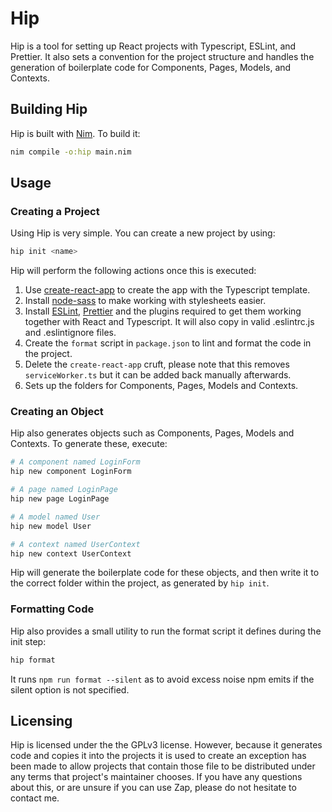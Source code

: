 # Hip
Hip is a tool for setting up React projects with Typescript, ESLint, and
Prettier. It also sets a convention for the project structure and handles the
generation of boilerplate code for Components, Pages, Models, and Contexts.

## Building Hip
Hip is built with [Nim](https://nim-lang.org/). To build it:
``` bash
nim compile -o:hip main.nim
```

## Usage
### Creating a Project
Using Hip is very simple. You can create a new project by using:
``` bash
hip init <name>
```

Hip will perform the following actions once this is executed:
1. Use [create-react-app](https://create-react-app.dev/) to create 
the app with the Typescript template.
2. Install [node-sass](https://www.npmjs.com/package/node-sass)
to make working with stylesheets easier.
3. Install [ESLint](https://eslint.org/), [Prettier](https://prettier.io/) and
the plugins required to get them working together with React and Typescript. It
will also copy in valid .eslintrc.js and .eslintignore files.
4. Create the `format` script in `package.json` to lint and format the code in
the project.
5. Delete the `create-react-app` cruft, please note that this removes
`serviceWorker.ts` but it can be added back manually afterwards.
6. Sets up the folders for Components, Pages, Models and Contexts.

### Creating an Object
Hip also generates objects such as Components, Pages, Models and Contexts. To
generate these, execute:
``` bash
# A component named LoginForm
hip new component LoginForm

# A page named LoginPage
hip new page LoginPage

# A model named User
hip new model User

# A context named UserContext
hip new context UserContext
```

Hip will generate the boilerplate code for these objects, and then write it to
the correct folder within the project, as generated by `hip init`.

### Formatting Code
Hip also provides a small utility to run the format script it defines during 
the init step:
``` bash
hip format
```

It runs `npm run format --silent` as to avoid excess noise npm emits if the
silent option is not specified.

## Licensing
Hip is licensed under the the GPLv3 license. However, because it generates code
and copies it into the projects it is used to create an exception has been made
to allow projects that contain those file to be distributed under any terms
that project's maintainer chooses. If you have any questions about this, or are
unsure if you can use Zap, please do not hesitate to contact me.